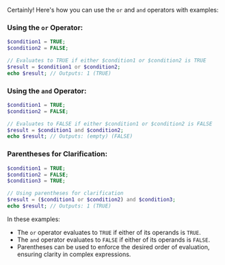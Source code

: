 Certainly! Here's how you can use the `or` and `and` operators with examples:

### Using the `or` Operator:
```php
$condition1 = TRUE;
$condition2 = FALSE;

// Evaluates to TRUE if either $condition1 or $condition2 is TRUE
$result = $condition1 or $condition2;
echo $result; // Outputs: 1 (TRUE)
```

### Using the `and` Operator:
```php
$condition1 = TRUE;
$condition2 = FALSE;

// Evaluates to FALSE if either $condition1 or $condition2 is FALSE
$result = $condition1 and $condition2;
echo $result; // Outputs: (empty) (FALSE)
```

### Parentheses for Clarification:
```php
$condition1 = TRUE;
$condition2 = FALSE;
$condition3 = TRUE;

// Using parentheses for clarification
$result = ($condition1 or $condition2) and $condition3;
echo $result; // Outputs: 1 (TRUE)
```

In these examples:

- The `or` operator evaluates to `TRUE` if either of its operands is `TRUE`.
- The `and` operator evaluates to `FALSE` if either of its operands is `FALSE`.
- Parentheses can be used to enforce the desired order of evaluation, ensuring clarity in complex expressions.